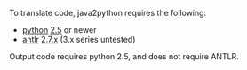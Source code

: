 To translate code, java2python requires the following:

  * [python](http://www.python.org/) [2.5](http://www.python.org/download/releases/2.5/) or newer
  * [antlr](http://www.antlr.org/) [2.7.x](http://www.antlr.org/download.html) (3.x series untested)

Output code requires python 2.5, and does not require ANTLR.